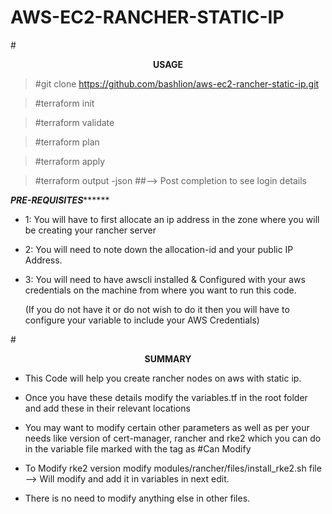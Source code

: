 # AWS-EC2-RANCHER-STATIC-IP
#<p style="text-align: center;"> **USAGE**  </p>

> #git clone https://github.com/bashlion/aws-ec2-rancher-static-ip.git  

> #terraform init  

> #terraform validate  

> #terraform plan  

> #terraform apply  

> #terraform output -json  ##--> Post completion to see login details  

*********************************PRE-REQUISITES***************************************

* 1: You will have to first allocate an ip address in the zone where you will be creating your rancher server  

* 2: You will need to note down the allocation-id and your public IP Address.  

* 3: You will need to have awscli installed & Configured with your aws credentials on the machine from where you want to run this code.   

     (If you do not have it or do not wish to do it then you will have to configure your variable to include your AWS Credentials)  

#<p style="text-align: center;">  **SUMMARY**  </p>

* This Code will help you create rancher nodes on aws with static ip.  

*  Once you have these details modify the variables.tf in the root folder and add these in their relevant locations  

*  You may want to modify certain other parameters as well as per your needs like version of cert-manager, rancher and rke2 which you can do in the variable file marked with the tag as #Can Modify  

*  To Modify rke2 version modify modules/rancher/files/install_rke2.sh file --> Will modify and add it in variables in next edit.  

*  There is no need to modify anything else in other files.  

